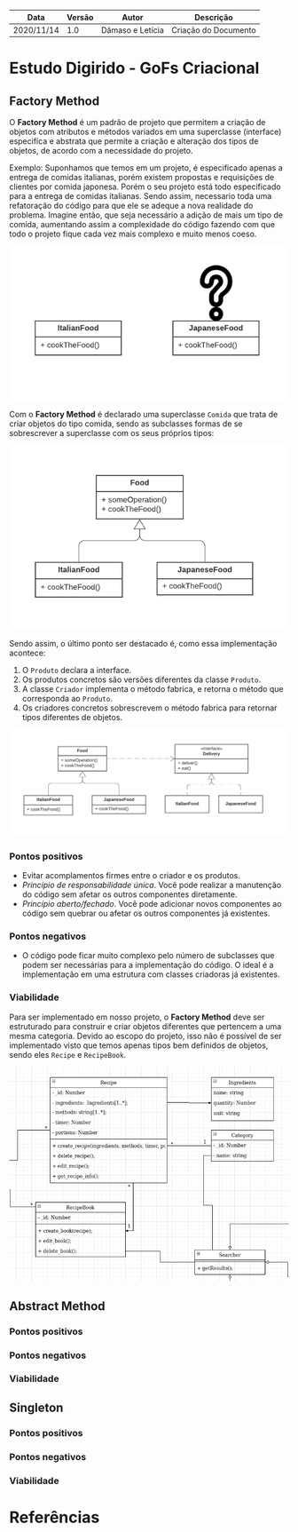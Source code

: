 | Data |Versão| Autor | Descrição |
| ---- | ---- | ----- | --------- |
| 2020/11/14 | 1.0 | Dâmaso e Letícia | Criação do Documento |

# Estudo Digirido - GoFs Criacional

## Factory Method 

O **Factory Method** é um padrão de projeto que permitem a criação de objetos com atributos e métodos variados em uma superclasse (interface) especifíca e abstrata que permite a criação e alteração dos tipos de objetos, de acordo com a necessidade do projeto.
 
Exemplo: Suponhamos que temos em um projeto, é especificado apenas a entrega de comidas italianas, porém existem propostas e requisições de clientes por comida japonesa. Porém o seu projeto está todo especificado para a entrega de comidas italianas. Sendo assim, necessario toda uma refatoração do código para que ele se adeque a nova realidade do problema. Imagine então, que seja necessário a adição de mais um tipo de comida, aumentando assim a complexidade do código fazendo com que todo o projeto fique cada vez mais complexo e muito menos coeso.


![](../../assets/05-padroes-de-projeto/GOFs/factory-method/classe-unica-factory-method.png)

Com o **Factory Method** é declarado uma superclasse `Comida` que trata de criar objetos do tipo comida, sendo as subclasses formas de se sobrescrever a superclasse com os seus próprios tipos:

![](../../assets/05-padroes-de-projeto/GOFs/factory-method/divisao-classes-factory-method.png)

Sendo assim, o último ponto ser destacado é, como essa implementação acontece: 

1. O `Produto` declara a interface.
2. Os produtos concretos são versões diferentes da classe `Produto`.
3. A classe `Criador` implementa o método fabrica, e retorna o método que corresponda ao `Produto`.
4. Os criadores concretos sobrescrevem o método fabrica para retornar tipos diferentes de objetos.

![](../../assets/05-padroes-de-projeto/GOFs/factory-method/implementação-factory-method.png)

### Pontos positivos

- Evitar acomplamentos firmes entre o criador e os produtos.
- *Princípio de responsabilidade única*. Você pode realizar a manutenção do código sem afetar os outros componentes diretamente.
- *Princípio aberto/fechado*. Você pode adicionar novos componentes ao código sem quebrar ou afetar os outros componentes já existentes.

### Pontos negativos

- O código pode ficar muito complexo pelo número de subclasses que podem ser necessárias para a implementação do código. O ideal é a implementação em uma estrutura com classes criadoras já existentes.

### Viabilidade

Para ser implementado em nosso projeto, o **Factory Method** deve ser estruturado para construir e criar objetos diferentes que pertencem a uma mesma categoria. Devido ao escopo do projeto, isso não é possível de ser implementado visto que temos apenas tipos bem definidos de objetos, sendo eles `Recipe` e `RecipeBook`.

![](../../assets/05-padroes-de-projeto/GOFs/factory-method/referencia-diagrama-de-classe.png)


## Abstract Method

### Pontos positivos

### Pontos negativos

### Viabilidade


## Singleton

### Pontos positivos

### Pontos negativos

### Viabilidade


# Referências
